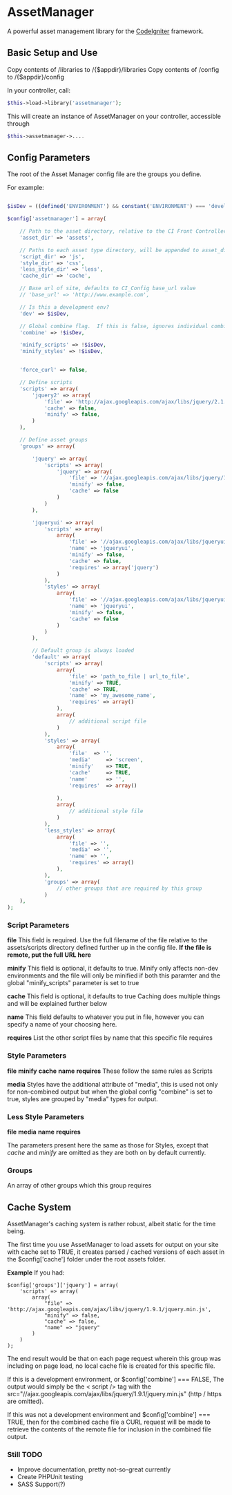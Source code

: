 AssetManager
=============

A powerful asset management library for the <a href="http://ellislab.com/codeigniter" target="_blank">CodeIgniter</a> framework.

Basic Setup and Use
-------------------

Copy contents of /libraries to /{$appdir}/libraries
Copy contents of /config to /{$appdir}/config

In your controller, call:
```php
$this->load->library('assetmanager');
```

This will create an instance of AssetManager on your controller, accessible through
```php
$this->assetmanager->....
```

Config Parameters
-----------------

The root of the Asset Manager config file are the groups you define.

For example:

```php

$isDev = ((defined('ENVIRONMENT') && constant('ENVIRONMENT') === 'development') ? true : false);

$config['assetmanager'] = array(

    // Path to the asset directory, relative to the CI Front Controller (FCPATH)
    'asset_dir' => 'assets',

    // Paths to each asset type directory, will be appended to asset_dir value
    'script_dir' => 'js',
    'style_dir' => 'css',
    'less_style_dir' => 'less',
    'cache_dir' => 'cache',

    // Base url of site, defaults to CI_Config base_url value
    // 'base_url' => 'http://www.example.com',

    // Is this a development env?
    'dev' => $isDev,

    // Global combine flag.  If this is false, ignores individual combine values
    'combine' => !$isDev,

    'minify_scripts' => !$isDev,
    'minify_styles' => !$isDev,


    'force_curl' => false,

    // Define scripts
    'scripts' => array(
        'jquery2' => array(
            'file' => 'http://ajax.googleapis.com/ajax/libs/jquery/2.1.0/jquery.min.js',
            'cache' => false,
            'minify' => false,
        )
    ),

    // Define asset groups
    'groups' => array(

        'jquery' => array(
            'scripts' => array(
                'jquery' => array(
                    'file' => '//ajax.googleapis.com/ajax/libs/jquery/1.11.0/jquery.min.js',
                    'minify' => false,
                    'cache' => false
                )
            )
        ),

        'jqueryui' => array(
            'scripts' => array(
                array(
                    'file' => '//ajax.googleapis.com/ajax/libs/jqueryui/1.10.4/jquery-ui.min.js',
                    'name' => 'jqueryui',
                    'minify' => false,
                    'cache' => false,
                    'requires' => array('jquery')
                )
            ),
            'styles' => array(
                array(
                    'file' => '//ajax.googleapis.com/ajax/libs/jqueryui/1.10.4/themes/smoothness/jquery-ui.css',
                    'name' => 'jqueryui',
                    'minify' => false,
                    'cache' => false
                )
            )
        ),

        // Default group is always loaded
        'default' => array(
            'scripts' => array(
                array(
                    'file' => 'path_to_file | url_to_file',
                    'minify' => TRUE,
                    'cache' => TRUE,
                    'name' => 'my_awesome_name',
                    'requires' => array()
                ),
                array(
                    // additional script file
                )
            ),
            'styles' => array(
                array(
                    'file'  => '',
                    'media'     => 'screen',
                    'minify'    => TRUE,
                    'cache'     => TRUE,
                    'name'      => '',
                    'requires'  => array()
    
                ),
                array(
                    // additional style file
                )
            ),
            'less_styles' => array(
                array(
                    'file' => '',
                    'media' => '',
                    'name' => '',
                    'requires' => array()
                ),
            ),
            'groups' => array(
                // other groups that are required by this group
            )
    ),
);
```

### Script Parameters

**file**
This field is required.  Use the full filename of the file relative to the assets/scripts
directory defined further up in the config file.
**If the file is remote, put the full URL here**

**minify**
This field is optional, it defaults to true.  Minify only affects non-dev environments and the file will only be minified if both
this paramter and the global "minify_scripts" parameter is set to true

**cache**
This field is optional, it defaults to true
Caching does multiple things and will be explained further below

**name**
This field defaults to whatever you put in file, however you can specify a
name of your choosing here.

**requires**
List the other script files by name that this specific file requires


### Style Parameters

**file**
**minify**
**cache**
**name**
**requires**
These follow the same rules as Scripts

**media**
Styles have the additional attribute of "media", this is used not only for non-combined output but
when the global config "combine" is set to true, styles are grouped by "media" types for output.

### Less Style Parameters

**file**
**media**
**name**
**requires**

The parameters present here the same as those for Styles, except that *cache* and *minify* are omitted as they are both on by default currently.

### Groups

An array of other groups which this group requires

Cache System
------------
AssetManager's caching system is rather robust, albeit static for the time being.

The first time you use AssetManager to load assets for output on your site with cache set to TRUE,
it creates parsed / cached versions of each asset in the $config['cache'] folder under the root assets folder.

**Example**
If you had:

	$config['groups']['jquery'] = array(
	    'scripts' => array(
	        array(
	            "file" => 'http://ajax.googleapis.com/ajax/libs/jquery/1.9.1/jquery.min.js',
	            "minify" => false,
	            "cache" => false,
	            "name" => "jquery"
	        )
	    )
	);

The end result would be that on each page request wherein this group was including on page load,
no local cache file is created for this specific file.

If this is a development environment, or $config['combine'] === FALSE, The output would simply be the < script /> tag
with the src="//ajax.googleapis.com/ajax/libs/jquery/1.9.1/jquery.min.js" (http / https are omitted).

If this was not a development environment and $config['combine'] === TRUE, then for the combined cache file a
CURL request will be made to retrieve the contents of the remote file for inclusion in the combined file output.

### Still TODO

- Improve documentation, pretty not-so-great currently
- Create PHPUnit testing
- SASS Support(?)